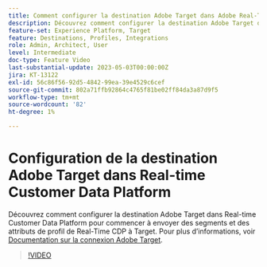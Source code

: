 ```yaml
---
title: Comment configurer la destination Adobe Target dans Adobe Real-Time CDP ?
description: Découvrez comment configurer la destination Adobe Target dans Real-time Customer Data Platform pour commencer à envoyer des segments et des attributs de profil de Real-Time CDP à Target.
feature-set: Experience Platform, Target
feature: Destinations, Profiles, Integrations
role: Admin, Architect, User
level: Intermediate
doc-type: Feature Video
last-substantial-update: 2023-05-03T00:00:00Z
jira: KT-13122
exl-id: 56c86f56-92d5-4842-99ea-39e4529c6cef
source-git-commit: 802a71ffb92864c4765f81be02ff84da3a87d9f5
workflow-type: tm+mt
source-wordcount: '82'
ht-degree: 1%

---
```


# Configuration de la destination Adobe Target dans Real-time Customer Data Platform

Découvrez comment configurer la destination Adobe Target dans Real-time Customer Data Platform pour commencer à envoyer des segments et des attributs de profil de Real-Time CDP à Target. Pour plus d’informations, voir [Documentation sur la connexion Adobe Target](https://experienceleague.adobe.com/docs/experience-platform/destinations/catalog/personalization/adobe-target-connection.html?lang=fr).

>[!VIDEO](https://video.tv.adobe.com/v/3418799/?learn=on)

